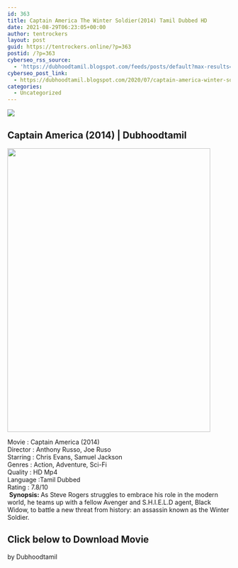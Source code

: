 ```yaml
---
id: 363
title: Captain America The Winter Soldier(2014) Tamil Dubbed HD
date: 2021-08-29T06:23:05+00:00
author: tentrockers
layout: post
guid: https://tentrockers.online/?p=363
postid: /?p=363
cyberseo_rss_source:
  - 'https://dubhoodtamil.blogspot.com/feeds/posts/default?max-results=150&start-index=151'
cyberseo_post_link:
  - https://dubhoodtamil.blogspot.com/2020/07/captain-america-winter-soldier.html
categories:
  - Uncategorized
---
```

<div class="media_block">
  <img src="https://1.bp.blogspot.com/-UBv-EVTzaDU/XwX-59HTkjI/AAAAAAAABsc/bU9nIeLefM8oWOIT4qT7sGFrUgFF8OzCgCNcBGAsYHQ/s72-c/91owo83n7SL._AC_SL1500_.jpg" class="media_thumbnail" />
</div>

<div dir="ltr" trbidi="on" readability="16.111940298507">
  <h2>
    <span>Captain America (2014) | Dubhoodtamil</span>
  </h2>
  
  <div class="separator">
    <a href="https://1.bp.blogspot.com/-UBv-EVTzaDU/XwX-59HTkjI/AAAAAAAABsc/bU9nIeLefM8oWOIT4qT7sGFrUgFF8OzCgCNcBGAsYHQ/s1600/91owo83n7SL._AC_SL1500_.jpg" imageanchor="1"><img loading="lazy" border="0" data-original-height="1500" data-original-width="1076" height="640" src="https://1.bp.blogspot.com/-UBv-EVTzaDU/XwX-59HTkjI/AAAAAAAABsc/bU9nIeLefM8oWOIT4qT7sGFrUgFF8OzCgCNcBGAsYHQ/s640/91owo83n7SL._AC_SL1500_.jpg" width="458" /></a>
  </div>
  
  <p>
    Movie<span> </span>:<span> </span>Captain America (2014)<br />Director<span> </span>:<span> </span>Anthony Russo, Joe Ruso<br />Starring<span> </span>:<span> </span>Chris Evans, Samuel Jackson<br />Genres<span> </span>:<span> </span>Action, Adventure, Sci-Fi<br />Quality<span> </span>:<span> HD Mp4</span><br />Language<span> </span>:Tamil Dubbed<br />Rating<span> </span>:<span> </span>7.8/10<br />&nbsp;<b>Synopsis: </b>As Steve Rogers struggles to embrace his role in the modern world, he teams up with a fellow Avenger and S.H.I.E.L.D agent, Black Widow, to battle a new threat from history: an assassin known as the Winter Soldier.
  </p>
  
  <h2>
    <span><b>Click below to Download Movie</b></span>
  </h2>
  
  <p>
    <span>by Dubhoodtamil</span>
  </p>
</div>